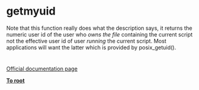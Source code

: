 # getmyuid



Note that this function really does what the description says, it returns the numeric user id of the user who *owns the file* containing the current script not the effective user id of user *running* the current script.  Most applications will want the latter which is provided by posix_getuid().  

#

[Official documentation page](https://www.php.net/manual/en/function.getmyuid.php)

**[To root](/README.md)**
